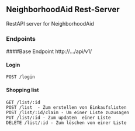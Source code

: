 ## NeighborhoodAid Rest-Server
RestAPI server for NeighborhoodAid

### Endpoints
####Base Endpoint
    http://.../api/v1/
#### Login
    POST /login
#### Shopping list
    GET /list/:id
    POST /list  - Zum erstellen von Einkaufslisten
    POST /list/:id/claim - Um einer Liste zuzusagen
    PUT /list/:id - Zum updaten  einer Liste
    DELETE /list/:id - Zum löschen von einer Liste
